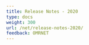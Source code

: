 ```yaml
---
title: Release Notes - 2020
type: docs
weight: 300
url: /net/release-notes-2020/
feedback: OMRNET
---
```



